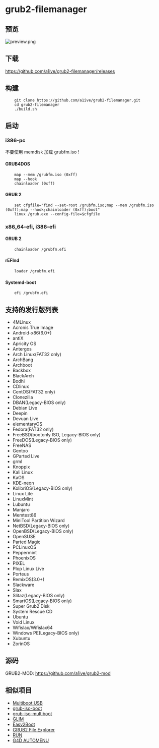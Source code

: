 # grub2-filemanager 
## 预览 
![preview.png](https://github.com/a1ive/grub2-filemanager/raw/gh-pages/preview.png)
## 下载 
https://github.com/a1ive/grub2-filemanager/releases 
## 构建
```shell
	git clone https://github.com/a1ive/grub2-filemanager.git
	cd grub2-filemanager
	./build.sh
```
## 启动 
### i386-pc 
不要使用 memdisk 加载 grubfm.iso !  
#### GRUB4DOS 
```
	map --mem /grubfm.iso (0xff)
	map --hook
	chainloader (0xff)
```
#### GRUB 2
```
	set cfgfile="find --set-root /grubfm.iso;map --mem /grubfm.iso (0xff);map --hook;chainloader (0xff);boot"
	linux /grub.exe --config-file=$cfgfile
```
### x86_64-efi, i386-efi 
#### GRUB 2 
```
	chainloader /grubfm.efi
```
#### rEFInd 
```
	loader /grubfm.efi
```
#### Systemd-boot 
```
	efi /grubfm.efi
```
## 支持的发行版列表 
*    4MLinux
*    Acronis True Image
*    Android-x86(6.0+)
*    antiX
*    Apricity OS
*    Antergos
*    Arch Linux(FAT32 only)
*    ArchBang
*    Archboot
*    Backbox
*    BlackArch
*    Bodhi
*    CDlinux
*    CentOS(FAT32 only)
*    Clonezilla
*    DBAN(Legacy-BIOS only)
*    Debian Live
*    Deepin
*    Devuan Live
*    elementaryOS
*    Fedora(FAT32 only)
*    FreeBSD(bootonly ISO, Legacy-BIOS only)
*    FreeDOS(Legacy-BIOS only)
*    FreeNAS
*    Gentoo
*    GParted Live
*    grml
*    Knoppix
*    Kali Linux
*    KaOS
*    KDE-neon
*    KolibriOS(Legacy-BIOS only)
*    Linux Lite
*    LinuxMint
*    Lubuntu
*    Manjaro
*    Memtest86
*    MiniTool Partition Wizard
*    NetBSD(Legacy-BIOS only)
*    OpenBSD(Legacy-BIOS only)
*    OpenSUSE
*    Parted Magic
*    PCLinuxOS
*    Peppermint
*    PhoenixOS
*    PIXEL
*    Plop Linux Live
*    Porteus
*    RemixOS(3.0+)
*    Slackware
*    Slax
*    Slitaz(Legacy-BIOS only)
*    SmartOS(Legacy-BIOS only)
*    Super Grub2 Disk
*    System Rescue CD
*    Ubuntu
*    Void Linux
*    Wifislax/Wifislax64
*    Windows PE(Legacy-BIOS only)
*    Xubuntu
*    ZorinOS
## 源码 
GRUB2-MOD: https://github.com/a1ive/grub2-mod 
## 相似项目 
*	[Multiboot USB](http://mbusb.aguslr.com/) 
*	[grub-iso-boot](https://github.com/Jimmy-Z/grub-iso-boot) 
*	[grub-iso-multiboot](https://github.com/mpolitzer/grub-iso-multiboot) 
*	[GLIM](https://github.com/thias/glim) 
*	[Easy2Boot](http://www.easy2boot.com/) 
*	[GRUB2 File Explorer](http://bbs.wuyou.net/forum.php?mod=viewthread&tid=320715) 
*	[RUN](http://bbs.wuyou.net/forum.php?mod=viewthread&tid=191301) 
*	[G4D AUTOMENU](http://bbs.wuyou.net/forum.php?mod=viewthread&tid=203607) 